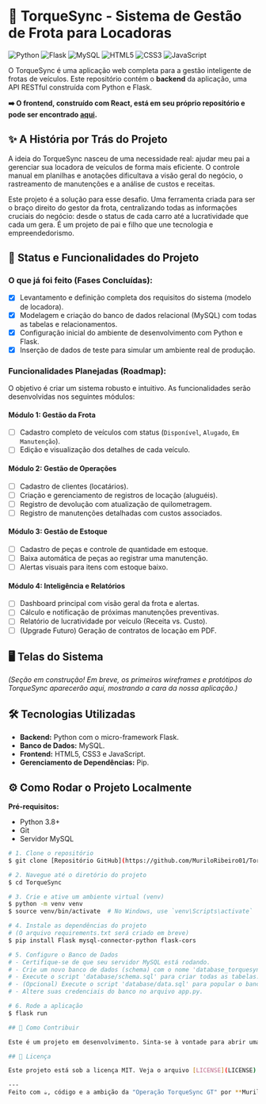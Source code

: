 # 🚗 TorqueSync - Sistema de Gestão de Frota para Locadoras

![Python](https://img.shields.io/badge/Python-3776AB?style=for-the-badge&logo=python&logoColor=white)
![Flask](https://img.shields.io/badge/Flask-000000?style=for-the-badge&logo=flask&logoColor=white)
![MySQL](https://img.shields.io/badge/MySQL-4479A1?style=for-the-badge&logo=mysql&logoColor=white)
![HTML5](https://img.shields.io/badge/HTML5-E34F26?style=for-the-badge&logo=html5&logoColor=white)
![CSS3](https://img.shields.io/badge/CSS3-1572B6?style=for-the-badge&logo=css3&logoColor=white)
![JavaScript](https://img.shields.io/badge/JavaScript-F7DF1E?style=for-the-badge&logo=javascript&logoColor=black)

O TorqueSync é uma aplicação web completa para a gestão inteligente de frotas de veículos. Este repositório contém o **backend** da aplicação, uma API RESTful construída com Python e Flask.

**➡️ O frontend, construído com React, está em seu próprio repositório e pode ser encontrado [aqui](https://github.com/MuriloRibeiro01/frontend-torquesync.git).**

## ✨ A História por Trás do Projeto

A ideia do TorqueSync nasceu de uma necessidade real: ajudar meu pai a gerenciar sua locadora de veículos de forma mais eficiente. O controle manual em planilhas e anotações dificultava a visão geral do negócio, o rastreamento de manutenções e a análise de custos e receitas.

Este projeto é a solução para esse desafio. Uma ferramenta criada para ser o braço direito do gestor da frota, centralizando todas as informações cruciais do negócio: desde o status de cada carro até a lucratividade que cada um gera. É um projeto de pai e filho que une tecnologia e empreendedorismo.

## 🚀 Status e Funcionalidades do Projeto

### O que já foi feito (Fases Concluídas):
- [X] Levantamento e definição completa dos requisitos do sistema (modelo de locadora).
- [X] Modelagem e criação do banco de dados relacional (MySQL) com todas as tabelas e relacionamentos.
- [X] Configuração inicial do ambiente de desenvolvimento com Python e Flask.
- [X] Inserção de dados de teste para simular um ambiente real de produção.

### Funcionalidades Planejadas (Roadmap):

O objetivo é criar um sistema robusto e intuitivo. As funcionalidades serão desenvolvidas nos seguintes módulos:

#### Módulo 1: Gestão da Frota
- [ ] Cadastro completo de veículos com status (`Disponível`, `Alugado`, `Em Manutenção`).
- [ ] Edição e visualização dos detalhes de cada veículo.

#### Módulo 2: Gestão de Operações
- [ ] Cadastro de clientes (locatários).
- [ ] Criação e gerenciamento de registros de locação (aluguéis).
- [ ] Registro de devolução com atualização de quilometragem.
- [ ] Registro de manutenções detalhadas com custos associados.

#### Módulo 3: Gestão de Estoque
- [ ] Cadastro de peças e controle de quantidade em estoque.
- [ ] Baixa automática de peças ao registrar uma manutenção.
- [ ] Alertas visuais para itens com estoque baixo.

#### Módulo 4: Inteligência e Relatórios
- [ ] Dashboard principal com visão geral da frota e alertas.
- [ ] Cálculo e notificação de próximas manutenções preventivas.
- [ ] Relatório de lucratividade por veículo (Receita vs. Custo).
- [ ] (Upgrade Futuro) Geração de contratos de locação em PDF.

## 🖥️ Telas do Sistema

*(Seção em construção! Em breve, os primeiros wireframes e protótipos do TorqueSync aparecerão aqui, mostrando a cara da nossa aplicação.)*

## 🛠️ Tecnologias Utilizadas

* **Backend:** Python com o micro-framework Flask.
* **Banco de Dados:** MySQL.
* **Frontend:** HTML5, CSS3 e JavaScript.
* **Gerenciamento de Dependências:** Pip.

## ⚙️ Como Rodar o Projeto Localmente

**Pré-requisitos:**
* Python 3.8+
* Git
* Servidor MySQL

```bash
# 1. Clone o repositório
$ git clone [Repositório GitHub](https://github.com/MuriloRibeiro01/TorqueSync.git)

# 2. Navegue até o diretório do projeto
$ cd TorqueSync

# 3. Crie e ative um ambiente virtual (venv)
$ python -m venv venv
$ source venv/bin/activate  # No Windows, use `venv\Scripts\activate`

# 4. Instale as dependências do projeto
# (O arquivo requirements.txt será criado em breve)
$ pip install Flask mysql-connector-python flask-cors

# 5. Configure o Banco de Dados
# - Certifique-se de que seu servidor MySQL está rodando.
# - Crie um novo banco de dados (schema) com o nome 'database_torquesync'.
# - Execute o script 'database/schema.sql' para criar todas as tabelas.
# - (Opcional) Execute o script 'database/data.sql' para popular o banco com dados de teste.
# - Altere suas credenciais do banco no arquivo app.py.

# 6. Rode a aplicação
$ flask run

## 🤝 Como Contribuir

Este é um projeto em desenvolvimento. Sinta-se à vontade para abrir uma **Issue** para relatar bugs ou sugerir novas funcionalidades. Pull Requests são bem-vindos!

## 📄 Licença

Este projeto está sob a licença MIT. Veja o arquivo [LICENSE](LICENSE) para mais detalhes.

---
Feito com ☕, código e a ambição da "Operação TorqueSync GT" por **Murilo Ribeiro da Silveira**.
